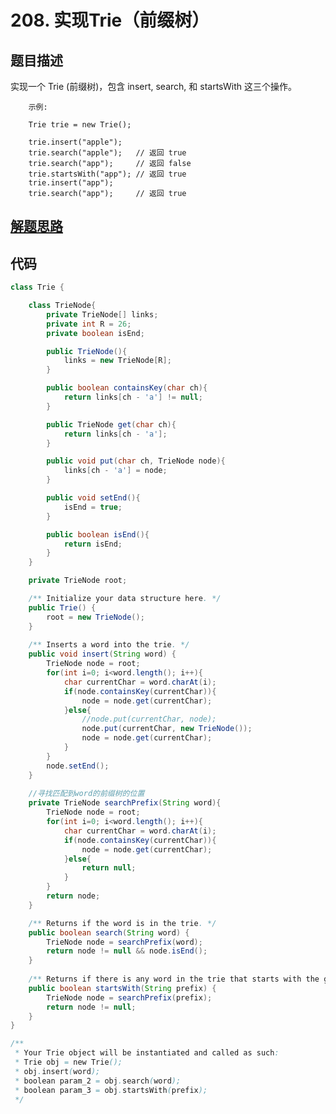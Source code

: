 # 208. 实现Trie（前缀树）


## 题目描述
实现一个 Trie (前缀树)，包含 insert, search, 和 startsWith 这三个操作。

        示例:

        Trie trie = new Trie();

        trie.insert("apple");
        trie.search("apple");   // 返回 true
        trie.search("app");     // 返回 false
        trie.startsWith("app"); // 返回 true
        trie.insert("app");   
        trie.search("app");     // 返回 true


## [解题思路](https://leetcode-cn.com/problems/implement-trie-prefix-tree/solution/shi-xian-trie-qian-zhui-shu-by-leetcode/)


## 代码
```java
class Trie {

    class TrieNode{
        private TrieNode[] links;
        private int R = 26;
        private boolean isEnd;

        public TrieNode(){
            links = new TrieNode[R];
        }

        public boolean containsKey(char ch){
            return links[ch - 'a'] != null;
        }

        public TrieNode get(char ch){
            return links[ch - 'a'];
        }

        public void put(char ch, TrieNode node){
            links[ch - 'a'] = node;
        }

        public void setEnd(){
            isEnd = true;
        }

        public boolean isEnd(){
            return isEnd;
        }
    }

    private TrieNode root;

    /** Initialize your data structure here. */
    public Trie() {
        root = new TrieNode();
    }
    
    /** Inserts a word into the trie. */
    public void insert(String word) {
        TrieNode node = root;
        for(int i=0; i<word.length(); i++){
            char currentChar = word.charAt(i);
            if(node.containsKey(currentChar)){
                node = node.get(currentChar);
            }else{
                //node.put(currentChar, node);
                node.put(currentChar, new TrieNode());
                node = node.get(currentChar);
            }
        }
        node.setEnd();
    }
    
    //寻找匹配到word的前缀树的位置
    private TrieNode searchPrefix(String word){
        TrieNode node = root;
        for(int i=0; i<word.length(); i++){
            char currentChar = word.charAt(i);
            if(node.containsKey(currentChar)){
                node = node.get(currentChar);
            }else{
                return null;
            }
        }
        return node;
    }

    /** Returns if the word is in the trie. */
    public boolean search(String word) {
        TrieNode node = searchPrefix(word);
        return node != null && node.isEnd();
    }
    
    /** Returns if there is any word in the trie that starts with the given prefix. */
    public boolean startsWith(String prefix) {
        TrieNode node = searchPrefix(prefix);
        return node != null;
    }
}

/**
 * Your Trie object will be instantiated and called as such:
 * Trie obj = new Trie();
 * obj.insert(word);
 * boolean param_2 = obj.search(word);
 * boolean param_3 = obj.startsWith(prefix);
 */
```
